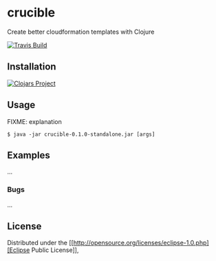 # crucible

Create better cloudformation templates with Clojure

[![Travis Build](https://travis-ci.org/brabster/crucible.svg?branch=master)](https://travis-ci.org/brabster/crucible)

## Installation

[![Clojars Project](https://img.shields.io/clojars/v/crucible.svg)](https://clojars.org/crucible)

## Usage

FIXME: explanation

    $ java -jar crucible-0.1.0-standalone.jar [args]

## Examples

...

### Bugs

...

## License

Distributed under the [[http://opensource.org/licenses/eclipse-1.0.php][Eclipse Public License]],
